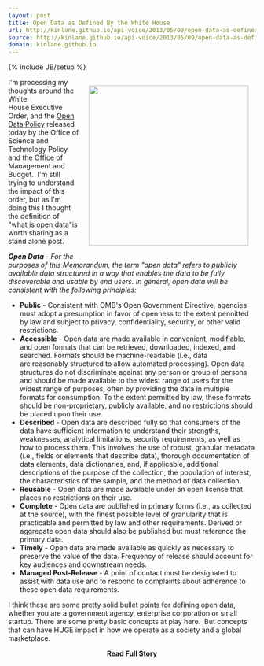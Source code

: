 ```yaml
---
layout: post
title: Open Data as Defined By the White House
url: http://kinlane.github.io/api-voice/2013/05/09/open-data-as-defined-by-the-white-house/
source: http://kinlane.github.io/api-voice/2013/05/09/open-data-as-defined-by-the-white-house/
domain: kinlane.github.io
---
```

{% include JB/setup %}<p><p><a href="http://www.whitehouse.gov/sites/default/files/omb/memoranda/2013/m-13-13.pdf" target="_blank"><img style="padding: 15px;" src="https://s3.amazonaws.com/kinlane-productions/federal-strategy/executive-order-open-data.png" alt="" width="325" align="right" /></a></p>
<p class="p1">I'm processing my thoughts around the White House&nbsp;<span>Executive Order, and the&nbsp;</span><a href="http://www.whitehouse.gov/sites/default/files/omb/memoranda/2013/m-13-13.pdf">Open Data Policy</a><span>&nbsp;released today by the Office of Science and Technology Policy and the Office of Management and Budget. &nbsp;I'm still trying to understand the impact of this order, but as I'm doing this I thought the definition of "what is open data"is worth sharing as a stand alone post.</span></p>
<p class="p1"><em><strong>Open Data </strong>- For the purposes of this Memorandum, the term "open data" refers to publicly available data structured in a way that enables the data to be fully discoverable and usable by end users. In general, open data will be consistent with the following principles:</em></p>
<ul class="mainlist">
<li><strong>Public</strong> - Consistent with OMB's Open Government Directive, agencies must adopt a presumption in&nbsp;favor of openness to the extent pennitted by law and subject to privacy, confidentiality, security, or&nbsp;other valid restrictions.</li>
<li><strong>Accessible</strong> - Open data are made available in convenient, modifiable, and open fonnats that can be&nbsp;retrieved, downloaded, indexed, and searched. Formats should be machine-readable (i.e., data are&nbsp;reasonably structured to allow automated processing). Open data structures do not discriminate&nbsp;against any person or group of persons and should be made available to the widest range of users for&nbsp;the widest range of purposes, often by providing the data in multiple formats for consumption. To the&nbsp;extent permitted by law, these formats should be non-proprietary, publicly available, and no&nbsp;restrictions should be placed upon their use.</li>
<li><strong>Described</strong> - Open data are described fully so that consumers of the data have sufficient information to&nbsp;understand their strengths, weaknesses, analytical limitations, security requirements, as well as how&nbsp;to process them. This involves the use of robust, granular metadata (i.e., fields or elements that&nbsp;describe data), thorough documentation of data elements, data dictionaries, and, if applicable,&nbsp;additional descriptions of the purpose of the collection, the population of interest, the characteristics&nbsp;of the sample, and the method of data collection.</li>
<li><strong>Reusable</strong> - Open data are made available under an open license that places no restrictions on their use.</li>
<li><strong>Complete</strong> - Open data are published in primary forms (i.e., as collected at the source), with the finest&nbsp;possible level of granularity that is practicable and permitted by law and other requirements. Derived&nbsp;or aggregate open data should also be published but must reference the primary data.</li>
<li><strong>Timely</strong> - Open data are made available as quickly as necessary to preserve the value of the data. Frequency of release should account for key audiences and downstream needs.</li>
<li><strong>Managed Post-Release </strong>- A point of contact must be designated to assist with data use and to respond&nbsp;to complaints about adherence to these open data requirements.</li>
</ul>
<p>I think these are some pretty solid bullet points for defining open data, whether you are a government agency, enterprise corporation or small startup. There are some pretty basic concepts at play here. &nbsp;But concepts that can have HUGE impact in how we operate as a society and a global marketplace. &nbsp;</p></p>
<center><p><a href="http://kinlane.github.io/api-voice/2013/05/09/open-data-as-defined-by-the-white-house/" style='padding:25px; font-sze:18px; font-weight: bold;'>Read Full Story</a></p></center>
